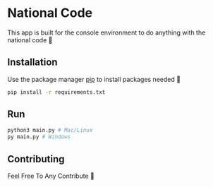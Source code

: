 # National Code

This app is built for the console environment to do anything with the national code 🏁

## Installation

Use the package manager [pip](https://pip.pypa.io/en/stable/) to install packages needed 🎁

```bash
pip install -r requirements.txt
```

## Run

```bash
python3 main.py # Mac/Linux
py main.py # Windows
```

## Contributing
Feel Free To Any Contribute 💖
